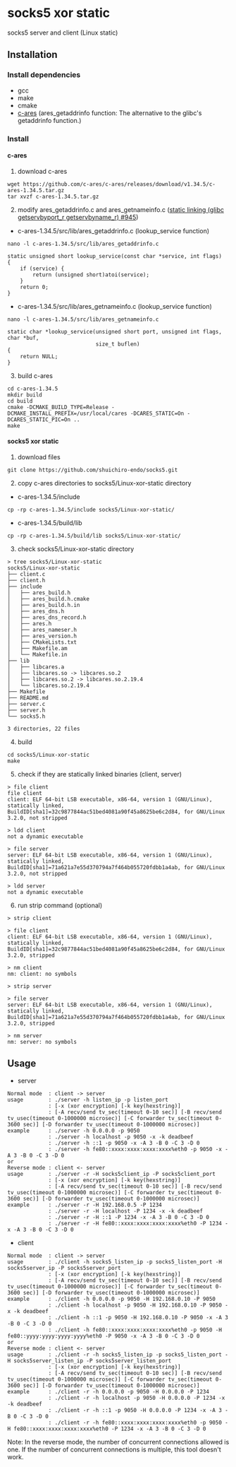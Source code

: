 # socks5 xor static

socks5 server and client (Linux static)

## Installation
### Install dependencies
- gcc
- make
- cmake
- [c-ares](https://github.com/c-ares/c-ares) (ares_getaddrinfo function: The alternative to the glibc's getaddrinfo function.)

### Install
#### c-ares
1. download c-ares
```
wget https://github.com/c-ares/c-ares/releases/download/v1.34.5/c-ares-1.34.5.tar.gz
tar xvzf c-ares-1.34.5.tar.gz
```

2. modify ares_getaddrinfo.c and ares_getnameinfo.c ([static linking (glibc getservbyport_r getservbyname_r) #945](https://github.com/c-ares/c-ares/issues/945))
- c-ares-1.34.5/src/lib/ares_getaddrinfo.c (lookup_service function)
```
nano -l c-ares-1.34.5/src/lib/ares_getaddrinfo.c
```
```
static unsigned short lookup_service(const char *service, int flags)
{
    if (service) {
        return (unsigned short)atoi(service);
    }
    return 0;
}
```
- c-ares-1.34.5/src/lib/ares_getnameinfo.c (lookup_service function)
```
nano -l c-ares-1.34.5/src/lib/ares_getnameinfo.c
```
```
static char *lookup_service(unsigned short port, unsigned int flags, char *buf,
                            size_t buflen)
{
    return NULL;
}
```

3. build c-ares
```
cd c-ares-1.34.5
mkdir build
cd build
cmake -DCMAKE_BUILD_TYPE=Release -DCMAKE_INSTALL_PREFIX=/usr/local/cares -DCARES_STATIC=On -DCARES_STATIC_PIC=On ..
make
```

#### socks5 xor static
1. download files
```
git clone https://github.com/shuichiro-endo/socks5.git
```

2. copy c-ares directories to socks5/Linux-xor-static directory
- c-ares-1.34.5/include
```
cp -rp c-ares-1.34.5/include socks5/Linux-xor-static/
```
- c-ares-1.34.5/build/lib
```
cp -rp c-ares-1.34.5/build/lib socks5/Linux-xor-static/
```

3. check socks5/Linux-xor-static directory
```
> tree socks5/Linux-xor-static
socks5/Linux-xor-static
├── client.c
├── client.h
├── include
│   ├── ares_build.h
│   ├── ares_build.h.cmake
│   ├── ares_build.h.in
│   ├── ares_dns.h
│   ├── ares_dns_record.h
│   ├── ares.h
│   ├── ares_nameser.h
│   ├── ares_version.h
│   ├── CMakeLists.txt
│   ├── Makefile.am
│   └── Makefile.in
├── lib
│   ├── libcares.a
│   ├── libcares.so -> libcares.so.2
│   ├── libcares.so.2 -> libcares.so.2.19.4
│   └── libcares.so.2.19.4
├── Makefile
├── README.md
├── server.c
├── server.h
└── socks5.h

3 directories, 22 files
```

4. build
```
cd socks5/Linux-xor-static
make
```

5. check if they are statically linked binaries (client, server)
```
> file client
file client
client: ELF 64-bit LSB executable, x86-64, version 1 (GNU/Linux), statically linked, BuildID[sha1]=32c9877844ac51bed4081a90f45a8625be6c2d84, for GNU/Linux 3.2.0, not stripped

> ldd client
not a dynamic executable

> file server
server: ELF 64-bit LSB executable, x86-64, version 1 (GNU/Linux), statically linked, BuildID[sha1]=71a621a7e55d370794a7f464b055720fdbb1a4ab, for GNU/Linux 3.2.0, not stripped

> ldd server
not a dynamic executable
```

6. run strip command (optional)
```
> strip client

> file client
client: ELF 64-bit LSB executable, x86-64, version 1 (GNU/Linux), statically linked, BuildID[sha1]=32c9877844ac51bed4081a90f45a8625be6c2d84, for GNU/Linux 3.2.0, stripped

> nm client
nm: client: no symbols

> strip server

> file server
server: ELF 64-bit LSB executable, x86-64, version 1 (GNU/Linux), statically linked, BuildID[sha1]=71a621a7e55d370794a7f464b055720fdbb1a4ab, for GNU/Linux 3.2.0, stripped

> nm server
nm: server: no symbols
```

## Usage
- server
```
Normal mode  : client -> server
usage        : ./server -h listen_ip -p listen_port
             : [-x (xor encryption] [-k key(hexstring)]
             : [-A recv/send tv_sec(timeout 0-10 sec)] [-B recv/send tv_usec(timeout 0-1000000 microsec)] [-C forwarder tv_sec(timeout 0-3600 sec)] [-D forwarder tv_usec(timeout 0-1000000 microsec)]
example      : ./server -h 0.0.0.0 -p 9050
             : ./server -h localhost -p 9050 -x -k deadbeef
             : ./server -h ::1 -p 9050 -x -A 3 -B 0 -C 3 -D 0
             : ./server -h fe80::xxxx:xxxx:xxxx:xxxx%eth0 -p 9050 -x -A 3 -B 0 -C 3 -D 0
or
Reverse mode : client <- server
usage        : ./server -r -H socks5client_ip -P socks5client_port
             : [-x (xor encryption] [-k key(hexstring)]
             : [-A recv/send tv_sec(timeout 0-10 sec)] [-B recv/send tv_usec(timeout 0-1000000 microsec)] [-C forwarder tv_sec(timeout 0-3600 sec)] [-D forwarder tv_usec(timeout 0-1000000 microsec)]
example      : ./server -r -H 192.168.0.5 -P 1234
             : ./server -r -H localhost -P 1234 -x -k deadbeef
             : ./server -r -H ::1 -P 1234 -x -A 3 -B 0 -C 3 -D 0
             : ./server -r -H fe80::xxxx:xxxx:xxxx:xxxx%eth0 -P 1234 -x -A 3 -B 0 -C 3 -D 0
```

- client
```
Normal mode  : client -> server
usage        : ./client -h socks5_listen_ip -p socks5_listen_port -H socks5server_ip -P socks5server_port
             : [-x (xor encryption] [-k key(hexstring)]
             : [-A recv/send tv_sec(timeout 0-10 sec)] [-B recv/send tv_usec(timeout 0-1000000 microsec)] [-C forwarder tv_sec(timeout 0-3600 sec)] [-D forwarder tv_usec(timeout 0-1000000 microsec)]
example      : ./client -h 0.0.0.0 -p 9050 -H 192.168.0.10 -P 9050
             : ./client -h localhost -p 9050 -H 192.168.0.10 -P 9050 -x -k deadbeef
             : ./client -h ::1 -p 9050 -H 192.168.0.10 -P 9050 -x -A 3 -B 0 -C 3 -D 0
             : ./client -h fe80::xxxx:xxxx:xxxx:xxxx%eth0 -p 9050 -H fe80::yyyy:yyyy:yyyy:yyyy%eth0 -P 9050 -x -A 3 -B 0 -C 3 -D 0
or
Reverse mode : client <- server
usage        : ./client -r -h socks5_listen_ip -p socks5_listen_port -H socks5server_listen_ip -P socks5server_listen_port
             : [-x (xor encryption] [-k key(hexstring)]
             : [-A recv/send tv_sec(timeout 0-10 sec)] [-B recv/send tv_usec(timeout 0-1000000 microsec)] [-C forwarder tv_sec(timeout 0-3600 sec)] [-D forwarder tv_usec(timeout 0-1000000 microsec)]
example      : ./client -r -h 0.0.0.0 -p 9050 -H 0.0.0.0 -P 1234
             : ./client -r -h localhost -p 9050 -H 0.0.0.0 -P 1234 -x -k deadbeef
             : ./client -r -h ::1 -p 9050 -H 0.0.0.0 -P 1234 -x -A 3 -B 0 -C 3 -D 0
             : ./client -r -h fe80::xxxx:xxxx:xxxx:xxxx%eth0 -p 9050 -H fe80::xxxx:xxxx:xxxx:xxxx%eth0 -P 1234 -x -A 3 -B 0 -C 3 -D 0

```
Note: In the reverse mode, the number of concurrent connections allowed is one. If the number of concurrent connections is multiple, this tool doesn't work.
